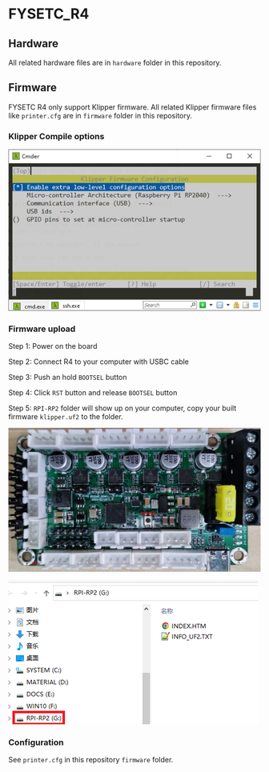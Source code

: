# FYSETC_R4

## Hardware

All related hardware files are in `hardware` folder in this repository.

## Firmware

FYSETC R4 only support Klipper firmware. All related Klipper firmware files like `printer.cfg` are in `firmware` folder in this repository.

### Klipper Compile options

![](makemenuconfig.png)

### Firmware upload

Step 1: Power on the board

Step 2: Connect R4 to your computer with USBC cable

Step 3: Push an hold `BOOTSEL` button

Step 4: Click `RST` button and release `BOOTSEL` button

Step 5: `RPI-RP2` folder will show up on your computer, copy your built firmware `klipper.uf2` to the folder.

![](r4.jpg)

![](upload.png)

### Configuration

See `printer.cfg` in this repository `firmware` folder.

